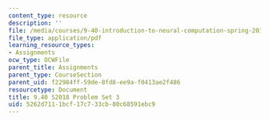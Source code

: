 ```yaml
---
content_type: resource
description: ''
file: /media/courses/9-40-introduction-to-neural-computation-spring-2018/5262d7111bcf17c733cb80c68591ebc9_MIT9_40S18_pset3.pdf
file_type: application/pdf
learning_resource_types:
- Assignments
ocw_type: OCWFile
parent_title: Assignments
parent_type: CourseSection
parent_uid: f22984ff-59de-8fd8-ee9a-f0413ae2f486
resourcetype: Document
title: 9.40 S2018 Problem Set 3
uid: 5262d711-1bcf-17c7-33cb-80c68591ebc9
---
```

